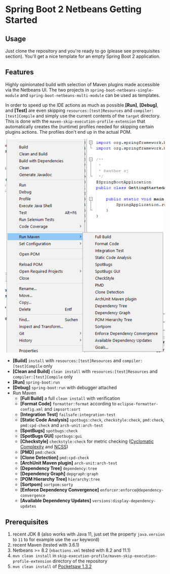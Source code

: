 # Spring Boot 2 Netbeans Getting Started

## Usage

Just clone the repository and you're ready to go (please see prerequisites section). You'll get a nice template for an empty Spring Boot 2 application.

## Features

Highly opinionated build with selection of Maven plugins made accessible via the Netbeans UI.
The two projects in `spring-boot-netbeans-single-module` and `spring-boot-netbeans-multi-module` can be used as templates.

 In order to speed up the IDE actions as much as possible **[Run]**, **[Debug]**, and **[Test]** are even skipping `resources:[test]Resources` and `compiler:[test]Compile` and simply use the current contents of the `target` directory.
This is done with the `maven-skip-execution-profile-extension` that automatically creates the (runtime) profiles needed for skipping certain plugins actions.
The profiles don't end up in the actual POM.

![Sample Web applcation](./nbactions.png)

- **[Build]** `install` with `resources:[test]Resources` and `compiler:[test]Compile` only
- **[Clean and Build]** `clean install` with `resources:[test]Resources` and `compiler:[test]Compile` only
- **[Run]** `spring-boot:run`
- **[Debug]** `spring-boot:run` with debugger attached
- Run Maven
  - **[Full Build]** a full `clean install` with verification
  - **[Format Code]** `formatter:format` according to `eclipse-formatter-config.xml` and `impsort:sort`  
  - **[Integration Test]** `failsafe:integration-test`
  - **[Static Code Analysis]** `spotbugs:check`, `checkstyle:check`, `pmd:check`, `pmd:cpd-check` and `arch-unit:arch-test`
  - **[SpotBugs]** `spotbugs:check`
  - **[SpotBugs GUI]** `spotbugs:gui`
  - **[Checkstyle]** `checkstyle:check` for metric checking  ([Cyclomatic Complexity](https://checkstyle.org/config_metrics.html#CyclomaticComplexity) and [NCSS](https://checkstyle.org/config_metrics.html#JavaNCSS))
  - **[PMD]** `pmd:check`
  - **[Clone Detection]** `pmd:cpd-check`
  - **[ArchUnit Maven plugin]** `arch-unit:arch-test` 
  - **[Dependency Tree]** `dependency:tree`
  - **[Dependency Graph]** `depgraph:graph`
  - **[POM Hierarchy Tree]** `hierarchy:tree`
  - **[Sortpom]** `sortpom:sorty`
  - **[Enforce Dependency Convergence]** `enforcer:enforce@dependency-convergence`
  - **[Available Dependency Updates]** `versions:display-dependency-updates`
  
## Prerequisites
1. recent JDK 8 (also works with Java 11, just set the property `java.version` to `11` to for example use the `var` keyword)
1. recent Maven (tested with 3.6.1)
1. Netbeans >= 8.2 (`nbactions.xml` tested with 8.2 and 11.1)
1. `mvn clean install` in `skip-execution-profile/maven-skip-execution-profile-extension` directory of the repository
1. `mvn clean install` of [Pocketsaw 1.3.2](https://github.com/janScheible/pocketsaw/tree/1.3.2)
